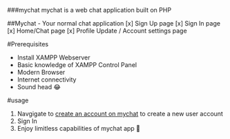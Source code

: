 ###mychat
    mychat is a web chat application built on PHP

##Mychat - Your normal chat application 
  [x] Sign Up page
  [x] Sign In page
  [x] Home/Chat page
  [x] Profile Update / Account settings page

#Prerequisites
  - Install XAMPP Webserver
  - Basic knowledge of XAMPP Control Panel
  - Modern Browser
  - Internet connectivity
  - Sound head 😂

#usage
1. Navgigate to [create an account on mychat](http://localhost/MyChatApp/signup.php) to create a new user account
2. Sign In
3. Enjoy limitless capabilities of mychat app 🤣


